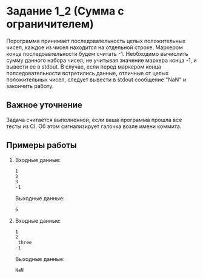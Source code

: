 # Задание 1_2 (Сумма с ограничителем)

Порограмма принимает последовательность целых положительных чисел, каждое из чисел находится на отдельной строке. Маркером конца последоавтельности будем считать -1. Необходимо вычислить сумму данного набора чисел, не учитывая значение маркера конца -1, и вывести ее в stdout. В случае, если перед маркером конца полседовательности встретились данные, отличные от целых положительных чисел, следует вывести в stdout сообщение "NaN" и закончить работу.


## Важное уточнение
Задача считается выполненной, если ваша программа прошла все тесты из CI. Об этом сигнализирует галочка возле имени коммита.

## Примеры работы

1) Входные данные:
   ```
   1
   2
   3
   -1
   ```
   Выходные данные:
   ```
   6
   ```

2) Входные данные:
   ```
   1
   2
    three
   -1
   ```
   Выходные данные:
   ```
   NaN    
   ``` 
